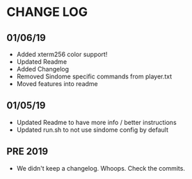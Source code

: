 # CHANGE LOG

## 01/06/19

* Added xterm256 color support!
* Updated Readme
* Added Changelog
* Removed Sindome specific commands from player.txt
* Moved features into readme

## 01/05/19

* Updated Readme to have more info / better instructions
* Updated run.sh to not use sindome config by default

## PRE 2019

* We didn't keep a changelog. Whoops. Check the commits.
